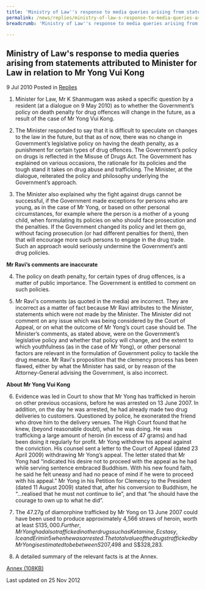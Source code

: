 ```yaml
---
title: 'Ministry of Law''s response to media queries arising from statements attributed to Minister for Law in relation to Mr Yong Vui Kong'
permalink: /news/replies/ministry-of-law-s-response-to-media-queries-arising-from-statements-attributed-to-minister-for-law/
breadcrumb: 'Ministry of Law''s response to media queries arising from statements attributed to Minister for Law in relation to Mr Yong Vui Kong'

---
```



Ministry of Law's response to media queries arising from statements attributed to Minister for Law in relation to Mr Yong Vui Kong
---

9 Jul 2010 Posted in [Replies](/news/replies/)

1. Minister for Law, Mr K Shanmugam was asked a specific question by a resident (at a dialogue on 9 May 2010) as to whether the Government’s policy on death penalty for drug offences will change in the future, as a result of the case of Mr Yong Vui Kong. 

2. The Minister responded to say that it is difficult to speculate on changes to the law in the future, but that as of now, there was no change in Government’s legislative policy on having the death penalty, as a punishment for certain types of drug offences. The Government’s policy on drugs is reflected in the Misuse of Drugs Act. The Government has explained on various occasions, the rationale for its policies and the tough stand it takes on drug abuse and trafficking. The Minister, at the dialogue, reiterated the policy and philosophy underlying the Government’s approach. 

3. The Minister also explained why the fight against drugs cannot be successful, if the Government made exceptions for persons who are young, as in the case of Mr Yong, or based on other personal circumstances, for example where the person is a mother of a young child, when formulating its policies on who should face prosecution and the penalties. If the Government changed its policy and let them go, without facing prosecution (or had different penalties for them), then that will encourage more such persons to engage in the drug trade. Such an approach would seriously undermine the Government’s anti drug policies.

**Mr Ravi’s comments are inaccurate**

4. The policy on death penalty, for certain types of drug offences, is a matter of public importance. The Government is entitled to comment on such policies. 

5. Mr Ravi's comments (as quoted in the media) are incorrect. They are incorrect as a matter of fact because Mr Ravi attributes to the Minister, statements which were not made by the Minister. The Minister did not comment on any issue which was being considered by the Court of Appeal, or on what the outcome of Mr Yong’s court case should be.  The Minister’s comments, as stated above, were on the Government’s legislative policy and whether that policy will change, and the extent to which youthfulness (as in the case of Mr Yong), or other personal factors are relevant in the formulation of Government policy to tackle the drug menace. Mr Ravi's proposition that the clemency process has been flawed, either by what the Minister has said, or by reason of the Attorney-General advising the Government, is also incorrect.

**About Mr Yong Vui Kong**

6. Evidence was led in Court to show that Mr Yong has trafficked in heroin on other previous occasions, before he was arrested on 13 June 2007. In addition, on the day he was arrested, he had already made two drug deliveries to customers. Questioned by police, he exonerated the friend who drove him to the delivery venues. The High Court found that he knew, (beyond reasonable doubt), what he was doing. He was trafficking a large amount of heroin (in excess of 47 grams) and had been doing it regularly for profit. Mr Yong withdrew his appeal against the conviction. His counsel sent a letter to the Court of Appeal (dated 23 April 2009) withdrawing Mr Yong’s appeal. The letter stated that Mr Yong had “indicated his desire not to proceed with the appeal as he had while serving sentence embraced Buddhism. With his new found faith, he said he felt uneasy and had no peace of mind if he were to proceed with his appeal.” Mr Yong in his Petition for Clemency to the President (dated 11 August 2009) stated that, after his conversion to Buddhism, he “...realised that he must not continue to lie”, and that “he should have the courage to own up to what he did”.

7. The 47.27g of diamorphine trafficked by Mr Yong on 13 June 2007 could have been used to produce approximately 4,566 straws of heroin, worth at least S$135,000. Further, Mr Yong had also trafficked in other drugs such as Ketamine, Ecstasy, Ice and Erimin 5 when he was arrested. The total value of the drugs trafficked by Mr Yong is estimated to be between S$207,498 and S$328,283.

8. A detailed summary of the relevant facts is at the Annex.

[Annex (108KB)](/files/linkclickeaca.pdf)

<p class="right-side-updated">Last updated on 25 Nov 2012</p>
